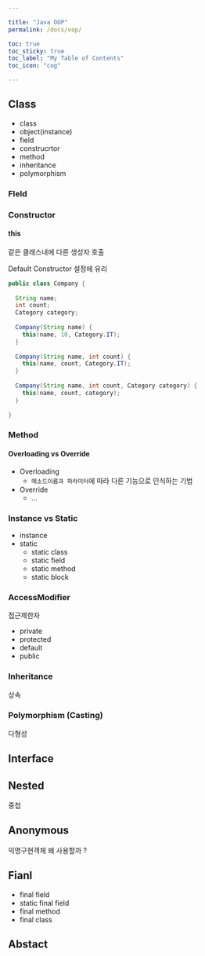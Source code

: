 ```yaml
---

title: "Java OOP"
permalink: /docs/oop/

toc: true
toc_sticky: true
toc_label: "My Table of Contents"
toc_icon: "cog"

---
```




## Class

- class
- object(instance)
- field
- construcrtor
- method
- inheritance
- polymorphism



### FIeld



### Constructor



#### this

같은 클래스내에 다른 생성자 호출 

Default Constructor 설정에 유리

```java
public class Company {
  
  String name;
  int count;
  Category category;
  
  Company(String name) {
    this(name, 10, Category.IT);
  }
  
  Company(String name, int count) {
    this(name, count, Category.IT);
  }
  
  Company(String name, int count, Category category) {
    this(name, count, category);
  }
  
}
```





### Method



#### Overloading vs Override

- Overloading
  - `메소드이름과 파라미터`에 따라 다른 기능으로 인식하는 기법
- Override 
  - ...



### Instance vs Static

- instance 
- static
  - static class
  - static field
  - static method
  - static block



### AccessModifier

접근제한자

- private
- protected
- default
- public



### Inheritance

상속



### Polymorphism (Casting)

다형성



## Interface



## Nested

중첩



## Anonymous

익명구현객체 왜 사용할까 ?



## Fianl

- final field
- static final field
- final method
- final class



## Abstact





